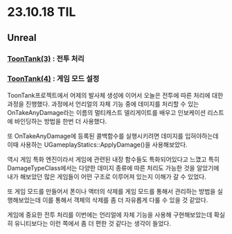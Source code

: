 # 23.10.18 TIL

## Unreal

### [ToonTank(3)](</Unreal%20Engine/실습/ToonTanks/ToonTanks(3).md>) : 전투 처리

### [ToonTank(4)](</Unreal%20Engine/실습/ToonTanks/ToonTanks(4).md>) : 게임 모드 설정

ToonTank프로젝트에서 어제의 발사체 생성에 이어서 오늘은 전투에 따른 처리에 대한 과정을 진행했다. 과정에서 언리얼의 자체 기능 중에 데미지를 처리할 수 있는 OnTakeAnyDamage라는 이름의 멀티캐스트 델리게이트를 배우고 인보케이션 리스트에 바인딩하는 방법을 한번 더 사용했다.

또 OnTakeAnyDamage에 등록된 콜백함수를 실행시키려면 데미지를 입혀야하는데 이때 사용하는 UGameplayStatics::ApplyDamage()을 사용해보았다.

역시 게임 특화 엔진이라서 게임에 관련된 내장 함수들도 특화되어있다고 느꼈고 특히 DamageTypeClass에서는 다양한 데미지 종류에 따른 처리도 가능한 것을 알았기에 내가 해보았던 많은 게임들이 어떤 구조로 이루어져 있는지 이해가 갈 수 있었다.

또 게임 모드를 만들어서 폰이나 액터의 삭제를 게임 모드를 통해서 관리하는 방법을 실행해보았는데 이를 통해서 객체의 삭제를 좀 더 자유롭게 다룰 수 있을 것 같았다.

게임에 중요한 전투 처리를 이번에는 언리얼에 자체 기능을 사용해 구현해보았는데 확실히 유니티보다는 이런 쪽에서 좀 더 편한 것 같다는 생각이 들었다.
